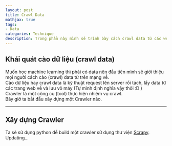 ```yaml
---
layout: post
title: Crawl Data
mathjax: true
tags:
- Data
categories: Technique
description: Trong phần này mình sẽ trình bày cách crawl data từ các website.
---
```

## Khái quát cào dữ liệu (crawl data)
Muốn học machine learning thì phải có data nên đầu tiên mình sẽ giới thiệu mọi người cách cào (crawl) data từ trên mạng về.   
Cào dữ liệu hay crawl data là kỹ thuật request lên server rồi tách, lấy data từ các trang web về và lưu vô máy (Tự mình định nghĩa vậy thôi :D )   
Crawler là một công cụ (tool) thực hiện nhiệm vụ crawl.   
Bây giờ ta bắt đầu xây dựng một Crawler nào.   

---
## Xây dựng Crawler

Ta sẽ sử dụng python để build một crawler sử dụng thư viện [Scrapy](https://scrapy.org).   
Updating...
